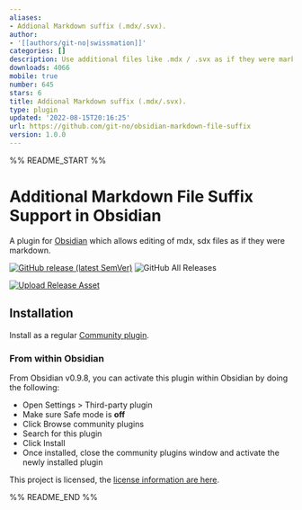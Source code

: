 ```yaml
---
aliases:
- Addional Markdown suffix (.mdx/.svx).
author:
- '[[authors/git-no|swissmation]]'
categories: []
description: Use additional files like .mdx / .svx as if they were markdown.
downloads: 4066
mobile: true
number: 645
stars: 6
title: Addional Markdown suffix (.mdx/.svx).
type: plugin
updated: '2022-08-15T20:16:25'
url: https://github.com/git-no/obsidian-markdown-file-suffix
version: 1.0.0
---
```


%% README_START %%

# Additional Markdown File Suffix Support in Obsidian

A plugin for [Obsidian](https://obsidian.md) which allows editing of mdx, sdx files as if they were markdown.

[![GitHub release (latest SemVer)](https://img.shields.io/github/v/release/git-no/obsidian-markdown-file-suffix?style=for-the-badge&sort=semver)](https://github.com/git-no/obsidian-markdown-file-suffix/releases/latest)
![GitHub All Releases](https://img.shields.io/github/downloads/git-no/obsidian-markdown-file-suffix/total?style=for-the-badge)

[![Upload Release Asset](https://github.com/git-no/obsidian-markdown-file-suffix/actions/workflows/release.yml/badge.svg)](https://github.com/git-no/obsidian-markdown-file-suffix/actions/workflows/release.yml)

## Installation

Install as a regular [Community plugin](https://help.obsidian.md/Advanced+topics/Community+plugins).

### From within Obsidian

From Obsidian v0.9.8, you can activate this plugin within Obsidian by doing the following:

-   Open Settings > Third-party plugin
-   Make sure Safe mode is **off**
-   Click Browse community plugins
-   Search for this plugin
-   Click Install
-   Once installed, close the community plugins window and activate the newly installed plugin

This project is licensed, the [license information are here](./LICENSE).


%% README_END %%
